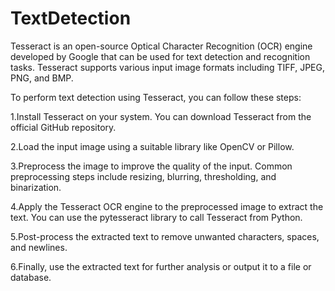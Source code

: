 # TextDetection
Tesseract is an open-source Optical Character Recognition (OCR) engine developed by Google that can be used for text detection and recognition tasks. Tesseract supports various input image formats including TIFF, JPEG, PNG, and BMP.

To perform text detection using Tesseract, you can follow these steps:

1.Install Tesseract on your system. You can download Tesseract from the official GitHub repository.

2.Load the input image using a suitable library like OpenCV or Pillow.

3.Preprocess the image to improve the quality of the input. Common preprocessing steps include resizing, blurring, thresholding, and binarization.

4.Apply the Tesseract OCR engine to the preprocessed image to extract the text. You can use the pytesseract library to call Tesseract from Python.

5.Post-process the extracted text to remove unwanted characters, spaces, and newlines.

6.Finally, use the extracted text for further analysis or output it to a file or database.
